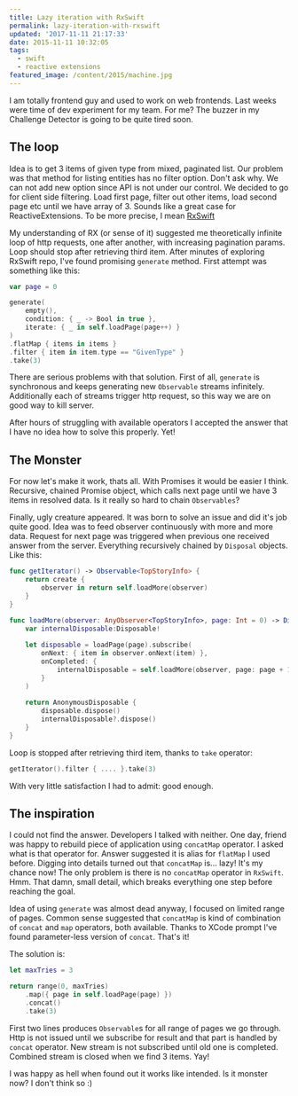 ```yaml
---
title: Lazy iteration with RxSwift
permalink: lazy-iteration-with-rxswift
updated: '2017-11-11 21:17:33'
date: 2015-11-11 10:32:05
tags: 
  - swift
  - reactive extensions
featured_image: /content/2015/machine.jpg
---
```


I am totally frontend guy and used to work on web frontends. Last weeks were time of dev experiment for my team. For me? The buzzer in my Challenge Detector is going to be quite tired soon. 
<!-- more -->

## The loop

Idea is to get 3 items of given type from mixed, paginated list. Our problem was that method for listing entities has no filter option. Don't ask why. We can not add new option since API is not under our control. We decided to go for client side filtering. Load first page, filter out other items, load second page etc until we have array of 3. Sounds like a great case for ReactiveExtensions. To be more precise, I mean [RxSwift](https://github.com/ReactiveX/RxSwift/)

My understanding of RX (or sense of it) suggested me theoretically infinite loop of http requests, one after another, with increasing pagination params. Loop should stop after retrieving third item. After minutes of exploring RxSwift repo, I've found promising `generate` method. First attempt was something like this:

```swift
var page = 0

generate(
    empty(), 
    condition: { _ -> Bool in true },
    iterate: { _ in self.loadPage(page++) }
)
.flatMap { items in items }
.filter { item in item.type == "GivenType" }
.take(3)
```

There are serious problems with that solution. First of all, `generate` is synchronous and keeps generating new `Observable` streams infinitely. Additionally each of streams trigger http request, so this way we are on good way to kill server. 

After hours of struggling with available operators I accepted the answer that I have no idea how to solve this properly. Yet! 

## The Monster

For now let's make it work, thats all. With Promises it would be easier I think. Recursive, chained Promise object, which calls next page until we have 3 items in resolved data. Is it really so hard to chain `Observables`? 

Finally, ugly creature appeared. It was born to solve an issue and did it's job quite good. Idea was to feed observer continuously with more and more data. Request for next page was triggered when previous one received answer from the server. Everything recursively chained by `Disposal` objects. Like this:

```swift
func getIterator() -> Observable<TopStoryInfo> {
    return create {
        observer in return self.loadMore(observer)
    }
}

func loadMore(observer: AnyObserver<TopStoryInfo>, page: Int = 0) -> Disposable {
    var internalDisposable:Disposable!
        
    let disposable = loadPage(page).subscribe(
        onNext: { item in observer.onNext(item) },
        onCompleted: {
            internalDisposable = self.loadMore(observer, page: page + 1)
        }
    )
        
    return AnonymousDisposable {
        disposable.dispose()
        internalDisposable?.dispose()
    }
}
```

Loop is stopped after retrieving third item, thanks to `take` operator:

```swift
getIterator().filter { .... }.take(3)
```

With very little satisfaction I had to admit: good enough.

## The inspiration

I could not find the answer. Developers I talked with neither. One day, friend was happy to rebuild piece of application using `concatMap` operator. I asked what is that operator for. Answer suggested it is alias for `flatMap` I used before. Digging into details turned out that `concatMap` is... lazy! It's my chance now! The only problem is there is no `concatMap` operator in `RxSwift`. Hmm. That damn, small detail, which breaks everything one step before reaching the goal. 

Idea of using `generate` was almost dead anyway, I focused on limited range of pages. Common sense suggested that `concatMap` is kind of combination of `concat` and `map` operators, both available. Thanks to XCode prompt I've found parameter-less version of `concat`. That's it!

The solution is:
```swift
let maxTries = 3

return range(0, maxTries)
    .map({ page in self.loadPage(page) })
    .concat()
    .take(3)
```

First two lines produces `Observable`s for all range of pages we go through. Http is not issued until we subscribe for result and that part is handled by `concat` operator. New stream is not subscribed until old one is completed. Combined stream is closed when we find 3 items. Yay!

I was happy as hell when found out it works like intended. Is it monster now? I don't think so :)
